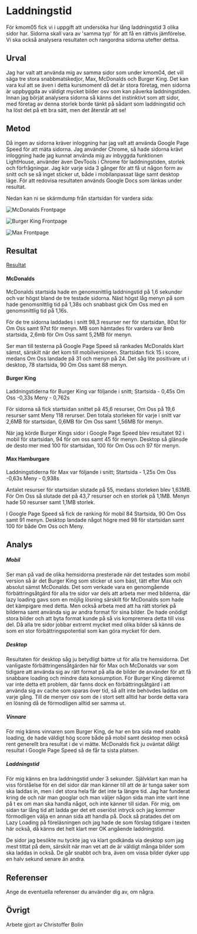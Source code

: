 Laddningstid
=======================

För kmom05 fick vi i uppgift att undersöka hur lång laddningstid 3 olika sidor har. Sidorna skall vara av 'samma typ' för att få en rättvis jämförelse.
Vi ska också analysera resultaten och rangordna sidorna utefter dettsa.

Urval
-----------------------

Jag har valt att använda mig av samma sidor som under kmom04, det vill säga tre stora snabbmatskedjor, Max, McDonalds och Burger King.
Det kan vara kul att se även i detta kursmoment då det är stora företag, men sidorna är uppbyggda av väldigt mycket bilder osv som kan påverka laddningstiden.
Innan jag börjat analysera sidorna så känns det instinktivt som att sidor, med företag av denna storlek borde tänkt på sådant som laddningstid och ha löst det på ett bra sätt, men det återstår att se!

Metod
-----------------------

Då ingen av sidorna kräver inloggning har jag valt att använda Google Page Speed för att mäta sidorna. Jag använder Chrome, så hade sidorna krävt inloggning hade jag kunnat använda mig av inbyggda funktionen LightHouse, använder även DevTools i Chrome för laddningstiden, storlek och förfrågningar. Jag kör varje sida 3 gånger för att få ut någon form av snitt och se så inget sticker ut, både i mobilanpassat läge samt desktop läge. För att redovisa resultaten används Google Docs som länkas under resultat.

Nedan kan ni se skärmdump från startsidan för vardera sida:

![McDonalds Frontpage](../htdocs/img/McDonaldsfrontpage.jpg "McDonalds Frontpage")


![Burger King Frontpage](../htdocs/img/burgerkingfrontpage.jpg "Burger King Frontpage")


![Max Frontpage](../htdocs/img/maxfrontpage.png "Max Frontpage")

Resultat
-----------------------

[Resultat](https://docs.google.com/spreadsheets/d/1ddMLMBVAwO5PuQYAX2e_YBLjOxPxF3dXQCAjS_La5U4/edit?usp=sharing)

#### McDonalds

McDonalds startsida hade en genomsnittlig laddningstid på 1,6 sekunder och var högst bland de tre testade sidorna.
Näst högst låg menyn på som hade genomsnittlig tid på 1,38s och snabbast gick Om Oss med en genomsnittlig tid på 1,16s.

För de tre sidorna laddades i snitt 98,3 resurser ner för startsidan, 80st för Om Oss samt 97st för menyn.
MB som hämtades för vardera var 8mb startsida, 2,6mb för Om Oss samt 5,2MB för menyn.

Ser man till testerna på Google Page Speed så rankades McDonalds klart sämst, särskilt när det kom till mobilversionen. Startsidan fick 15 i score, medans Om Oss landade på 31 och menyn på 24. Det såg lite positivare ut i desktop, 78 startsida, 90 Om Oss samt 88 menyn.

#### Burger King

Laddningstiderna för Burger King var följande i snitt;
Startsida - 0,45s
Om Oss -0,33s
Meny - 0,762s

För sidorna så fick startsidan snittet på 45,6 resurser, Om Oss på 19,6 resurser samt Meny 118 rerurser. Den totala storleken för varje i snitt var 2,6MB för startsidan, 0,6MB för Om Oss samt 1,56MB för menyn.

När jag körde Burger Kings sidor i Google Page Speed blev resultatet 92 i mobil för startsidan, 94 för om oss samt 45 för menyn. Desktop så glänsde de desto mer med 100 för startsidan, 100 för Om Oss och 97 för menyn.


#### Max Hamburgare

Laddningstiderna för Max var följande i snitt;
Startsida - 1,25s
Om Oss -0,63s
Meny - 0,938s

Antalet resurser för startsidan slutade på 55, medans storleken blev 1,63MB. För Om Oss så slutade det på 43,7 resurser och en storlek på 1,1MB. Menyn hade 50 resurser samt 1,1MB storlek.

I Google Page Speed så fick de ranking för mobil 84 Startsida, 90 Om Oss samt 91 menyn. Desktop landade något högre med 98 för startsidan samt 100 för både Om Oss och Meny.



Analys
-----------------------

##### Mobil

Ser man på vad de olika hemsidorna presterade när det testades som mobil version så är det Burger King som sticker ut som bäst, tätt efter Max och absolut sämst McDonalds.
Det som verkade vara en genomgående förbättringsåtgärd för alla tre sidor var dels att arbeta mer med bilderna, där lazy loading gavs som en möjlig lösning särskilt för McDonalds som hade det kämpigare med detta. Men också arbeta med att ha rätt storlek på bilderna samt använda sig av andra format för sina bilder. De hade onödigt stora bilder och att byta format kunde på så vis kompremera detta till viss del. Då alla tre sidor jobbar extremt mycket med olika bilder så känns de som en stor förbättringspotential som kan göra mycket för dem.




##### Desktop

Resultaten för desktop såg ju betydligt bättre ut för alla tre hemsidorna. Det vanligaste förbättringensåtgärden här för Max och McDonalds var som tidigare att använda sig av rätt format på alla de bilder de använder för att få snabbare loading och mindre data konsumption. För Burger King däremot var inte detta ett problem, där fanns dock en förbättringsåtgärd i att använda sig av cache som sparas över tid, så allt inte behövdes laddas om varje gång. Till de menyer osv som de i stort sett alltid har borde detta vara en lösning då de förmodligen alltid ser samma ut.


##### Vinnare
För mig känns vinnaren som Burger King, de har en bra sida med snabb loading, de hade väldigt hög score både på mobil samt desktop men också rent generellt bra resultat i de vi mätte. McDonalds fick ju oväntat dåligt resultat i Google Page Speed så de får ta sista platsen.

##### Laddningstid
För mig känns en bra laddningstid under 3 sekunder. Självklart kan man ha viss förståelse för en del sidor där man känner till att de är tunga saker som ska laddas in, men i det stora hela får det inte ta längre tid. Jag har funderat kring de och när man googlar och man väljer någon sida man inte varit inne på t ex om man ska handla något, och inte känner till sidan. För mig, om sidan tar lång tid att ladda ger det ett oseriöst intryck och jag kommer förmodligen välja en annan sida att handla på. Dock så pratades det om Lazy Loading på föreläsningen och jag hade de som förslag tidigare i texten här också, då känns det helt klart mer OK angående laddningstid.

De sidor jag besökte nu tyckte jag va klart godkända via desktop som jag mest tittat på dem, särskilt när man vet att de är väldigt många bilder som ska laddas in också. De går snabbt och bra, även om vissa bilder dyker upp en halv sekund senare än andra.

Referenser
-----------------------

Ange de eventuella referenser du använder dig av, om några.

Övrigt
-----------------------

Arbete gjort av Christoffer Bolin
